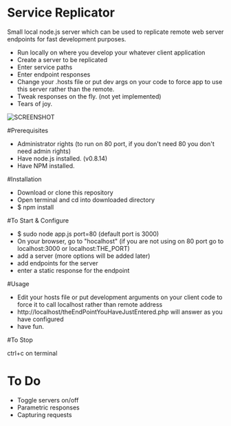 Service Replicator
==================

Small local node.js server which can be used to replicate remote web server endpoints for fast development purposes.

  - Run locally on where you develop your whatever client application
  - Create a server to be replicated
  - Enter service paths
  - Enter endpoint responses
  - Change your .hosts file or put dev args on your code to force app to use this server rather than the remote.
  - Tweak responses on the fly. (not yet implemented)
  - Tears of joy.

![SCREENSHOT](https://raw.github.com/eralpkaraduman/ServiceReplicator/master/screenshot.jpg)


#Prerequisites

 - Administrator rights (to run on 80 port, if you don't need 80 you don't need admin rights)
 - Have node.js installed. (v0.8.14)
 - Have NPM installed.

#Installation

 - Download or clone this repository
 - Open terminal and cd into downloaded directory
 - $ npm install

#To Start & Configure

 - $ sudo node app.js port=80 (default port is 3000)
 - On your browser, go to "hocalhost" (if you are not using on 80 port go to localhost:3000 or localhost:THE_PORT)
 - add a server (more options will be added later)
 - add endpoints for the server
 - enter a static response for the endpoint

#Usage

 - Edit your hosts file or put development arguments on your client code to force it to call localhost rather than remote address
 - http://localhost/theEndPointYouHaveJustEntered.php will answer as you have configured
 - have fun.

#To Stop

 ctrl+c on terminal


To Do
=====

 - Toggle servers on/off
 - Parametric responses
 - Capturing requests



